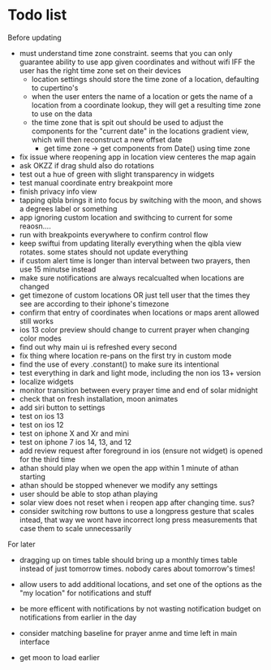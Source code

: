 #  Todo list 
Before updating 
- must understand time zone constraint. seems that you can only guarantee ability to use app given coordinates and without wifi IFF the user has the right time zone set on their devices
    - location settings should store the time zone of a location, defaulting to cupertino's 
    - when the user enters the name of a location or gets the name of a location from a coordinate lookup, they will get a resulting time zone to use on the data
    - the time zone that is spit out should be used to adjust the components for the "current date" in the locations gradient view, which will then reconstruct a new offset date 
        - get time zone -> get components from Date() using time zone 
- fix issue where reopening app in location view centeres the map again
- ask OKZZ if drag shuld also do rotations
- test out a hue of green with slight transparency in widgets
- test manual coordinate entry breakpoint more
- finish privacy info view
- tapping qibla brings it into focus by switching with the moon, and shows a degrees label or something
- app ignoring custom location and swithcing to current for some reaosn....
- run with breakpoints everywhere to confirm control flow 
- keep swiftui from updating literally everything when the qibla view rotates. some states should not update everything 
- if custom alert time is longer than interval between two prayers, then use 15 minutse instead
- make sure notifications are always recalcualted when locations are changed
- get timezone of custom locations OR just tell user that the times they see are according to their iphone's timezone
- confirm that entry of coordinates when locations or maps arent allowed still works
- ios 13 color preview should change to current prayer when changing color modes
- find out why main ui is refreshed every second
- fix thing where location re-pans on the first try in custom mode 
- find the use of every .constant() to make sure its intentional
- test everything in dark and light mode, including the non ios 13+ version
- localize widgets
- monitor transition between every prayer time and end of solar midnight
- check that on fresh installation, moon animates
- add siri button to settings
- test on ios 13 
- test on ios 12 
- test on iphone X and Xr and mini 
- test on iphone 7 ios 14, 13, and 12
- add review request after foreground in ios (ensure not widget) is opened for the third time
- athan should play when we open the app within 1 minute of athan starting 
- athan should be stopped whenever we modify any settings 
- user should be able to stop athan playing 
- solar view does not reset when i reopen app after changing time. sus?
- consider switching row buttons to use a longpress gesture that scales intead, that way we wont have incorrect long press measurements that case them to scale unnecessarily

For later 
- dragging up on times table should bring up a monthly times table instead of just tomorrow times. nobody cares about tomorrow's times!
- allow users to add additional locations, and set one of the options as the "my location" for notifications and stuff
- be more efficent with notifications by not wasting notification budget on notifications from earlier in the day 
- consider matching baseline for prayer anme and time left in main interface

- get moon to load earlier 
